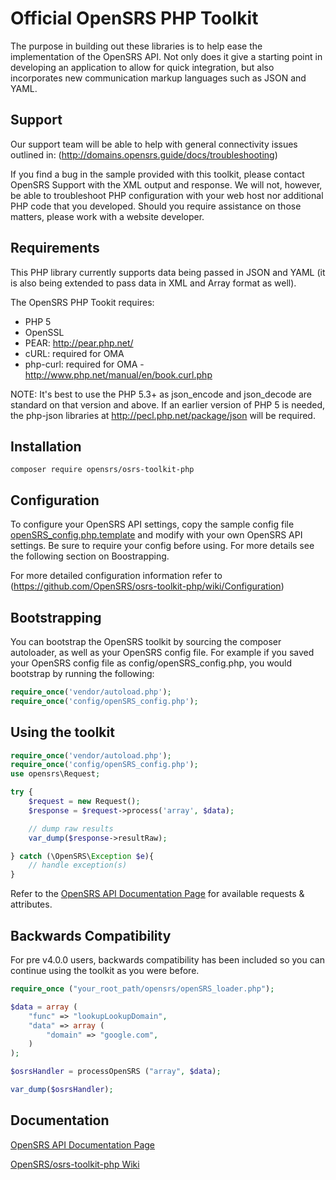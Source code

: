 # Official OpenSRS PHP Toolkit

The purpose in building out these libraries is to help ease the implementation
of the OpenSRS API.  Not only does it give a starting point in developing an
application to allow for quick integration, but also incorporates new
communication markup languages such as JSON and YAML.  

## Support
Our support team will be able to help with general connectivity issues outlined
in: (http://domains.opensrs.guide/docs/troubleshooting)

If you find a bug in the sample provided with this toolkit, please contact
OpenSRS Support with the XML output and response. We will not, however, be able
to troubleshoot PHP configuration with your web host nor additional PHP code
that you developed. Should you require assistance on those matters, please work
with a website developer.

Requirements
------------

This PHP library currently supports data being passed in JSON and YAML (it is
also being extended to pass data in XML and Array format as well).

The OpenSRS PHP Tookit requires:

- PHP 5
- OpenSSL
- PEAR: http://pear.php.net/
- cURL: required for OMA
- php-curl: required for OMA - http://www.php.net/manual/en/book.curl.php 

NOTE:  It's best to use the PHP 5.3+ as json_encode and json_decode are standard
on that version and above. If an earlier version of PHP 5 is needed, the php-json
libraries at http://pecl.php.net/package/json will be required.

## Installation

```
composer require opensrs/osrs-toolkit-php 
```

## Configuration

To configure your OpenSRS API settings, copy the sample config file
[openSRS_config.php.template](https://github.com/OpenSRS/osrs-toolkit-php/blob/develop/opensrs/openSRS_config.php.template) and modify with
your own OpenSRS API settings.  Be sure to require your config before using.  For more details 
see the following section on Boostrapping.

For more detailed configuration information refer to 
(https://github.com/OpenSRS/osrs-toolkit-php/wiki/Configuration)

## Bootstrapping
You can bootstrap the OpenSRS toolkit by sourcing the composer autoloader, 
as well as your OpenSRS config file.  For example if you saved your OpenSRS 
config file as config/openSRS_config.php, you would bootstrap by running the
following:
```php
require_once('vendor/autoload.php');
require_once('config/openSRS_config.php');
```

## Using the toolkit
```php
require_once('vendor/autoload.php');
require_once('config/openSRS_config.php');
use opensrs\Request;

try {
    $request = new Request();
    $response = $request->process('array', $data);

    // dump raw results
    var_dump($response->resultRaw);

} catch (\OpenSRS\Exception $e){
    // handle exception(s)
}
```

Refer to the [OpenSRS API Documentation Page](http://www.opensrs.com/site/resources/documentation/api) for available requests & attributes.

## Backwards Compatibility
For pre v4.0.0 users, backwards compatibility has been included so you can continue
using the toolkit as you were before. 

```php
require_once ("your_root_path/opensrs/openSRS_loader.php");

$data = array (
    "func" => "lookupLookupDomain",
    "data" => array (
        "domain" => "google.com",
    )
);

$osrsHandler = processOpenSRS ("array", $data);

var_dump($osrsHandler);
```

## Documentation
[OpenSRS API Documentation Page](http://www.opensrs.com/site/resources/documentation/api)

[OpenSRS/osrs-toolkit-php Wiki](https://github.com/OpenSRS/osrs-toolkit-php/wiki)

